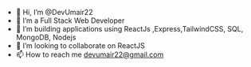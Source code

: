 - 👋 Hi, I’m @DevUmair22
- 👀 I’m a Full Stack Web Developer
- 🌱 I’m building applications using ReactJs ,Express,TailwindCSS, SQL, MongoDB, Nodejs
- 💞️ I’m looking to collaborate on ReactJS
- 📫 How to reach me devumair22@gmail.com

<!---
DevUmair22/DevUmair22 is a ✨ special ✨ repository because its `README.md` (this file) appears on your GitHub profile.
You can click the Preview link to take a look at your changes.
--->
